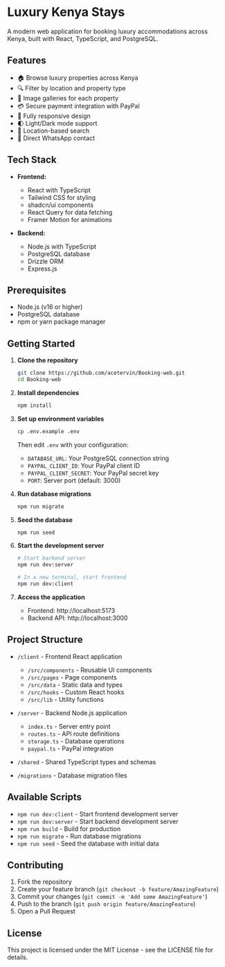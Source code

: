 # Luxury Kenya Stays

A modern web application for booking luxury accommodations across Kenya, built with React, TypeScript, and PostgreSQL.

## Features

- 🏠 Browse luxury properties across Kenya
- 🔍 Filter by location and property type
- 📸 Image galleries for each property
- 💳 Secure payment integration with PayPal
- 📱 Fully responsive design
- 🌓 Light/Dark mode support
- 📍 Location-based search
- 💬 Direct WhatsApp contact

## Tech Stack

- **Frontend:**
  - React with TypeScript
  - Tailwind CSS for styling
  - shadcn/ui components
  - React Query for data fetching
  - Framer Motion for animations

- **Backend:**
  - Node.js with TypeScript
  - PostgreSQL database
  - Drizzle ORM
  - Express.js

## Prerequisites

- Node.js (v16 or higher)
- PostgreSQL database
- npm or yarn package manager

## Getting Started

1. **Clone the repository**
   ```bash
   git clone https://github.com/acetervin/Booking-web.git
   cd Booking-web
   ```

2. **Install dependencies**
   ```bash
   npm install
   ```

3. **Set up environment variables**
   ```bash
   cp .env.example .env
   ```
   Then edit `.env` with your configuration:
   - `DATABASE_URL`: Your PostgreSQL connection string
   - `PAYPAL_CLIENT_ID`: Your PayPal client ID
   - `PAYPAL_CLIENT_SECRET`: Your PayPal secret key
   - `PORT`: Server port (default: 3000)

4. **Run database migrations**
   ```bash
   npm run migrate
   ```

5. **Seed the database**
   ```bash
   npm run seed
   ```

6. **Start the development server**
   ```bash
   # Start backend server
   npm run dev:server

   # In a new terminal, start frontend
   npm run dev:client
   ```

7. **Access the application**
   - Frontend: http://localhost:5173
   - Backend API: http://localhost:3000

## Project Structure

- `/client` - Frontend React application
  - `/src/components` - Reusable UI components
  - `/src/pages` - Page components
  - `/src/data` - Static data and types
  - `/src/hooks` - Custom React hooks
  - `/src/lib` - Utility functions

- `/server` - Backend Node.js application
  - `index.ts` - Server entry point
  - `routes.ts` - API route definitions
  - `storage.ts` - Database operations
  - `paypal.ts` - PayPal integration

- `/shared` - Shared TypeScript types and schemas
- `/migrations` - Database migration files

## Available Scripts

- `npm run dev:client` - Start frontend development server
- `npm run dev:server` - Start backend development server
- `npm run build` - Build for production
- `npm run migrate` - Run database migrations
- `npm run seed` - Seed the database with initial data

## Contributing

1. Fork the repository
2. Create your feature branch (`git checkout -b feature/AmazingFeature`)
3. Commit your changes (`git commit -m 'Add some AmazingFeature'`)
4. Push to the branch (`git push origin feature/AmazingFeature`)
5. Open a Pull Request

## License

This project is licensed under the MIT License - see the LICENSE file for details.
